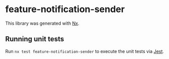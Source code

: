 # feature-notification-sender

This library was generated with [Nx](https://nx.dev).

## Running unit tests

Run `nx test feature-notification-sender` to execute the unit tests via [Jest](https://jestjs.io).
